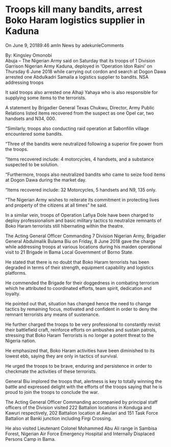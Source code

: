 # Troops kill many bandits, arrest Boko Haram logistics supplier in Kaduna

On June 9, 20189:46 amIn News by adekunleComments

By: Kingsley Omonobi  
Abuja – The Nigerian Army said on Saturday that its troops of 1 Division Garrison Nigerian Army Kaduna, deployed in ‘Operation Idon Raini’ on Thursday 6 June 2018 while carrying out cordon and search at Dogon Dawa arrested one Abdulkadri Samaila a logistics supplier to bandits. NSA addressing troops

It said troops also arrested one Alhaji Yahaya who is also responsible for supplying some items to the terrorists.

A statement by Brigadier General Texas Chukwu, Director, Army Public Relations listed items recovered from the suspect as one Opel car, two handsets and N34, 000.

“Similarly, troops also conducting raid operation at Sabonfilin village encountered some bandits.

“Three of the bandits were neutralized following a superior fire power from the troops.

“Items recovered include: 4 motorcycles, 4 handsets, and a substance suspected to be solution.

“Furthermore, troops also neutralized bandits who came to seize food items at Dogon Dawa during the market day. 

“Items recovered include: 32 Motorcycles, 5 handsets and N9, 135 only.

“The Nigerian Army wishes to reiterate its commitment in protecting lives and property of the citizens at all times” he said.

In a similar vein, troops of Operation Lafiya Dole have been charged to deploy professionalism and basic military tactics to neutralize remnants of Boko Haram terrorists still hibernating within the theatre. 

The Acting General Officer Commanding 7 Division Nigerian Army, Brigadier General Abdulmalik Bulama Biu on Friday, 8 June 2018 gave the charge while addressing troops at various locations during his maiden operational visit to 21 Brigade in Bama Local Government of Borno State. 

He stated that there is no doubt that Boko Haram terrorists has been degraded in terms of their strength, equipment capability and logistics platforms. 

He commended the Brigade for their doggedness in combating terrorism which he attributed to coordinated efforts, team spirit, dedication and loyalty. 

He pointed out that, situation has changed hence the need to change tactics by remaining focus, motivated and confident in order to deny the remnant terrorists any means of sustenance.

He further charged the troops to be very professional to constantly revisit their battlefield craft, reinforce efforts on ambushes and sustain patrols, stressing that Boko Haram Terrorists is no longer a potent threat to the Nigeria nation. 

He emphasized that, Boko Haram activities have been diminished to its lowest ebb, saying they are only in tactics of survival.

He urged the troops to be brave, enduring and persistence in order to checkmate the activities of these terrorists. 

General Biu implored the troops that, alertness is key to totally winning the battle and expressed delight with the efforts of the troops saying that he is proud to join the troops to conclude the war.

The Acting General Officer Commanding accompanied by principal staff officers of the Division visited 222 Battalion locations in Konduga and Kawuri respectively, 202 Battalion location at Awulari and 151 Task Force Battalion at Banki junction including Firgi Crossing. 

He also visited Lieutenant Colonel Mohammed Abu Ali range in Sambisa Forest, Nigerian Air Force Emergency Hospital and Internally Displaced Persons Camp in Bama.
